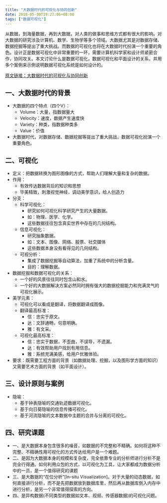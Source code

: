```yaml
---
title: "大数据时代的可视化与协同创新"
date: 2018-05-30T19:27:06+08:00
tags: ["数据可视化"]
---
```


从数据，到海量数据，再到大数据，对人类的做事和思维方式都有很大的影响。对大数据的研究涉及计算机、数学、生物学等多个领域。大数据尤其是对数据存储、数据挖掘等提出了重大挑战。而数据的可视化也将在大数据时代扮演一个重要的角色。设计正是数据可视化中非常重要的一环，需要计算机科学家和设计师紧密合作，协同攻关。本文讨论什么是数据可视化，数据可视化和平面设计的关系，并用多个案例来示例说明数据可视化系统是如何设计的。

<!--more-->

[原文链接：大数据时代的可视化与协同创新](/files/papers/bigdata_vis_chinese.pdf)

## 一、大数据时代的背景
- 大数据的四个特点（四个V）：
	- Volume：大量，指数据量大
	- Velocity：速度，数据产生速度快
	- Variety：种类，指数据种类多
	- Value：价值
- 大数据时代，对数据存储、数据挖掘等提出了重大挑战，数据可视化扮演一个重要角色。

## 二、可视化
- 定义：把数据转换为图形图像的方式，帮助人们理解大量和复杂的数据。
- 作用：
	- 有效传达数据背后的知识和思想
	- 华美精致，刺激视觉神经，调动美学意识，给人创造力
- 分支：
	- 科学可视化：
		- 研究如何可视化科学研究产生的大量数据。
		- 如：物理、医学、化学。
		- 这些数据往往包含真实世界中存在的几何结构。
	- 信息可视化：
		- 研究抽象数据。
		- 如：文本、图像、网络、股票、社交媒体
		- 这些数据本身没有看得见的几何结构。
	- 可视分析：
		- 集成了数据挖掘等自动算法，加重了系统中的分析含量。
		- 目的：理解数据。
- 数据挖掘和数据可视化的关系：
	- 一个好的风景往往同时包含山和水。
	- 一个好的大数据解决方案必然同时拥有强大的数据挖掘能力和充满灵气的可视化展示。
- 美学元素：
	- 可视化可以看成是翻译，将数据翻译成图像。
	- 翻译最高标准：
		- 信：忠实于原文。
		- 达：文辞通畅，句意明确。
		- 雅：有文采。
	- 可视化最高标准：
		- 信：忠实于数据，不歪曲，不误导，不遗漏。
		- 达：有效帮助用户找到有用信息。
		- 雅：系统充满美感，给用户优雅体验。
- 要求：既需要工程方面的背景（如数据处理、挖掘，以及图形学方面的知识）又需要艺术方面的背景（如平面设计）。

## 三、设计原则与案例
- 隐喻：
	- 基于钟表隐喻的交通轨迹数据可视化。
	- 基于向日葵隐喻的信息传播可视化。
	- 基于河流隐喻的文本数据中主题的合并与分离的可视化。

## 四、研究课题
- 一、是大数据本身包含很多的噪音，如数据的不完整和不精确。如何将这种不完整、不精确性用可视化的方式传达给用户是一个难题。
- 二、是因为大数据本身的规模和复杂度，完全依靠专业的分析师进行分析不是完全行得通。如何利用众包的方式，以可视化为工具，让大家都成为数据分析中的一员，是一个值得研究的课题
- 三、是大数据的“在位分析”[In-situ Visualization]。对于大量的动态数据，如何直接进行分析，而不是先把数据放到数据库里，然后再从数据库倒入内存中进行分析，是另一个非常值得探索的方向。
- 四、是异构数据(不同类型的数据如文本、视频、传感器数据)的可视化问题。
